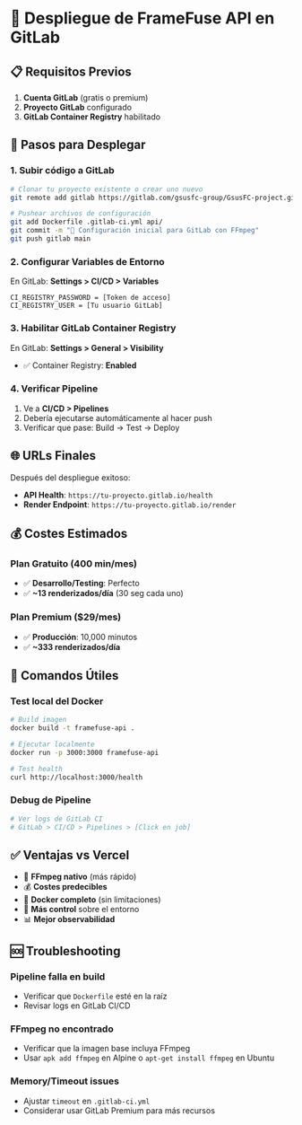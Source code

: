 # 🦊 Despliegue de FrameFuse API en GitLab

## 📋 Requisitos Previos

1. **Cuenta GitLab** (gratis o premium)
2. **Proyecto GitLab** configurado
3. **GitLab Container Registry** habilitado

## 🚀 Pasos para Desplegar

### 1. Subir código a GitLab

```bash
# Clonar tu proyecto existente o crear uno nuevo
git remote add gitlab https://gitlab.com/gsusfc-group/GsusFC-project.git

# Pushear archivos de configuración
git add Dockerfile .gitlab-ci.yml api/
git commit -m "🦊 Configuración inicial para GitLab con FFmpeg"
git push gitlab main
```

### 2. Configurar Variables de Entorno

En GitLab: **Settings > CI/CD > Variables**

```
CI_REGISTRY_PASSWORD = [Token de acceso]
CI_REGISTRY_USER = [Tu usuario GitLab]
```

### 3. Habilitar GitLab Container Registry

En GitLab: **Settings > General > Visibility** 
- ✅ Container Registry: **Enabled**

### 4. Verificar Pipeline

1. Ve a **CI/CD > Pipelines**
2. Debería ejecutarse automáticamente al hacer push
3. Verificar que pase: Build → Test → Deploy

## 🌐 URLs Finales

Después del despliegue exitoso:

- **API Health**: `https://tu-proyecto.gitlab.io/health`
- **Render Endpoint**: `https://tu-proyecto.gitlab.io/render`

## 💰 Costes Estimados

### Plan Gratuito (400 min/mes)
- ✅ **Desarrollo/Testing**: Perfecto
- ✅ **~13 renderizados/día** (30 seg cada uno)

### Plan Premium ($29/mes)
- ✅ **Producción**: 10,000 minutos
- ✅ **~333 renderizados/día**

## 🔧 Comandos Útiles

### Test local del Docker
```bash
# Build imagen
docker build -t framefuse-api .

# Ejecutar localmente
docker run -p 3000:3000 framefuse-api

# Test health
curl http://localhost:3000/health
```

### Debug de Pipeline
```bash
# Ver logs de GitLab CI
# GitLab > CI/CD > Pipelines > [Click en job]
```

## ✅ Ventajas vs Vercel

- 🚀 **FFmpeg nativo** (más rápido)
- 💰 **Costes predecibles**
- 🐳 **Docker completo** (sin limitaciones)
- 🔧 **Más control** sobre el entorno
- 📊 **Mejor observabilidad**

## 🆘 Troubleshooting

### Pipeline falla en build
- Verificar que `Dockerfile` esté en la raíz
- Revisar logs en GitLab CI/CD

### FFmpeg no encontrado
- Verificar que la imagen base incluya FFmpeg
- Usar `apk add ffmpeg` en Alpine o `apt-get install ffmpeg` en Ubuntu

### Memory/Timeout issues
- Ajustar `timeout` en `.gitlab-ci.yml`
- Considerar usar GitLab Premium para más recursos
